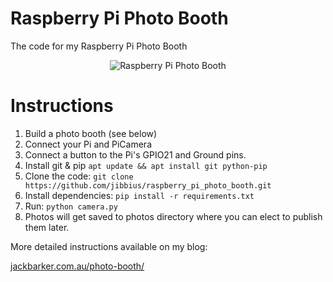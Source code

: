 # Raspberry Pi Photo Booth
The code for my Raspberry Pi Photo Booth

<p align="center"><img alt="Raspberry Pi Photo Booth" src="https://github.com/jibbius/raspberry_pi_photo_booth/blob/master/promo_image.jpg?raw=true" /></p>

# Instructions
1. Build a photo booth (see below)
2. Connect your Pi and PiCamera
3. Connect a button to the Pi's GPIO21 and Ground pins.
4. Install git & pip
`apt update && apt install git python-pip`
5. Clone the code:
`git clone https://github.com/jibbius/raspberry_pi_photo_booth.git`
6. Install dependencies:
`pip install -r requirements.txt`
7. Run:
`python camera.py`
8. Photos will get saved to photos directory where you can elect to publish them later.

More detailed instructions available on my blog:

[jackbarker.com.au/photo-booth/](http://jackbarker.com.au/photo-booth/)

